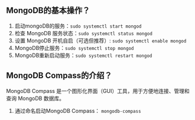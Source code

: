 ## MongoDB的基本操作？
1. 启动mongoDB的服务：`sudo systemctl start mongod`
2. 检查 MongoDB 服务状态：`sudo systemctl status mongod`
3. 设置 MongoDB 开机自启（可选但推荐）: `sudo systemctl enable mongod`
4. MongoDB停止服务：`sudo systemctl stop mongod`
5. MongoDB重新启动服务：`sudo systemctl restart mongod`

## MongoDB Compass的介绍？
MongoDB Compass​​ 是一个 ​​图形化界面（GUI）工具​​，用于方便地连接、管理和查询 ​​MongoDB 数据库。

1. 通过命名启动MongoDB Compass： `mongodb-compass`